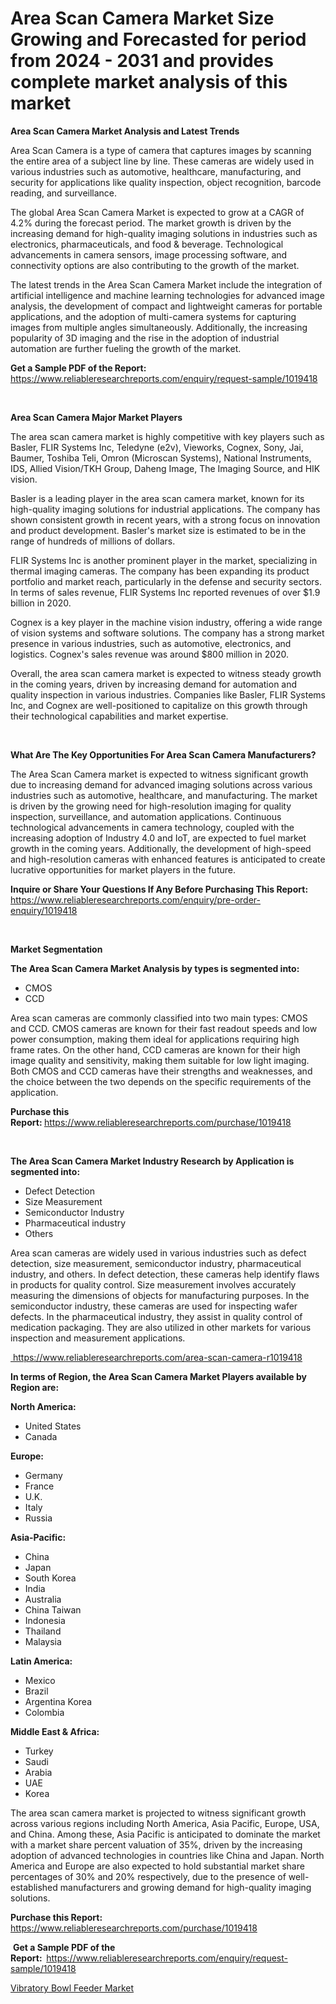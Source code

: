 <p><h1>Area Scan Camera Market Size Growing and Forecasted for period from 2024 - 2031 and provides complete market analysis of this market</h1></p><p><strong>Area Scan Camera Market Analysis and Latest Trends</strong></p>
<p><p>Area Scan Camera is a type of camera that captures images by scanning the entire area of a subject line by line. These cameras are widely used in various industries such as automotive, healthcare, manufacturing, and security for applications like quality inspection, object recognition, barcode reading, and surveillance.</p><p>The global Area Scan Camera Market is expected to grow at a CAGR of 4.2% during the forecast period. The market growth is driven by the increasing demand for high-quality imaging solutions in industries such as electronics, pharmaceuticals, and food & beverage. Technological advancements in camera sensors, image processing software, and connectivity options are also contributing to the growth of the market.</p><p>The latest trends in the Area Scan Camera Market include the integration of artificial intelligence and machine learning technologies for advanced image analysis, the development of compact and lightweight cameras for portable applications, and the adoption of multi-camera systems for capturing images from multiple angles simultaneously. Additionally, the increasing popularity of 3D imaging and the rise in the adoption of industrial automation are further fueling the growth of the market.</p></p>
<p><strong>Get a Sample PDF of the Report:&nbsp;</strong> <a href="https://www.reliableresearchreports.com/enquiry/request-sample/1019418">https://www.reliableresearchreports.com/enquiry/request-sample/1019418</a></p>
<p>&nbsp;</p>
<p><strong>Area Scan Camera Major Market Players</strong></p>
<p><p>The area scan camera market is highly competitive with key players such as Basler, FLIR Systems Inc, Teledyne (e2v), Vieworks, Cognex, Sony, Jai, Baumer, Toshiba Teli, Omron (Microscan Systems), National Instruments, IDS, Allied Vision/TKH Group, Daheng Image, The Imaging Source, and HIK vision.</p><p>Basler is a leading player in the area scan camera market, known for its high-quality imaging solutions for industrial applications. The company has shown consistent growth in recent years, with a strong focus on innovation and product development. Basler's market size is estimated to be in the range of hundreds of millions of dollars.</p><p>FLIR Systems Inc is another prominent player in the market, specializing in thermal imaging cameras. The company has been expanding its product portfolio and market reach, particularly in the defense and security sectors. In terms of sales revenue, FLIR Systems Inc reported revenues of over $1.9 billion in 2020.</p><p>Cognex is a key player in the machine vision industry, offering a wide range of vision systems and software solutions. The company has a strong market presence in various industries, such as automotive, electronics, and logistics. Cognex's sales revenue was around $800 million in 2020.</p><p>Overall, the area scan camera market is expected to witness steady growth in the coming years, driven by increasing demand for automation and quality inspection in various industries. Companies like Basler, FLIR Systems Inc, and Cognex are well-positioned to capitalize on this growth through their technological capabilities and market expertise.</p></p>
<p>&nbsp;</p>
<p><strong>What Are The Key Opportunities For Area Scan Camera Manufacturers?</strong></p>
<p><p>The Area Scan Camera market is expected to witness significant growth due to increasing demand for advanced imaging solutions across various industries such as automotive, healthcare, and manufacturing. The market is driven by the growing need for high-resolution imaging for quality inspection, surveillance, and automation applications. Continuous technological advancements in camera technology, coupled with the increasing adoption of Industry 4.0 and IoT, are expected to fuel market growth in the coming years. Additionally, the development of high-speed and high-resolution cameras with enhanced features is anticipated to create lucrative opportunities for market players in the future.</p></p>
<p><strong>Inquire or Share Your Questions If Any Before Purchasing This Report:</strong> <a href="https://www.reliableresearchreports.com/enquiry/pre-order-enquiry/1019418">https://www.reliableresearchreports.com/enquiry/pre-order-enquiry/1019418</a></p>
<p>&nbsp;</p>
<p><strong>Market Segmentation</strong></p>
<p><strong>The Area Scan Camera Market Analysis by types is segmented into:</strong></p>
<p><ul><li>CMOS</li><li>CCD</li></ul></p>
<p><p>Area scan cameras are commonly classified into two main types: CMOS and CCD. CMOS cameras are known for their fast readout speeds and low power consumption, making them ideal for applications requiring high frame rates. On the other hand, CCD cameras are known for their high image quality and sensitivity, making them suitable for low light imaging. Both CMOS and CCD cameras have their strengths and weaknesses, and the choice between the two depends on the specific requirements of the application.</p></p>
<p><strong>Purchase this Report:&nbsp;</strong><a href="https://www.reliableresearchreports.com/purchase/1019418">https://www.reliableresearchreports.com/purchase/1019418</a></p>
<p>&nbsp;</p>
<p><strong>The Area Scan Camera Market Industry Research by Application is segmented into:</strong></p>
<p><ul><li>Defect Detection</li><li>Size Measurement</li><li>Semiconductor Industry</li><li>Pharmaceutical industry</li><li>Others</li></ul></p>
<p><p>Area scan cameras are widely used in various industries such as defect detection, size measurement, semiconductor industry, pharmaceutical industry, and others. In defect detection, these cameras help identify flaws in products for quality control. Size measurement involves accurately measuring the dimensions of objects for manufacturing purposes. In the semiconductor industry, these cameras are used for inspecting wafer defects. In the pharmaceutical industry, they assist in quality control of medication packaging. They are also utilized in other markets for various inspection and measurement applications.</p></p>
<p><a href="https://www.reliableresearchreports.com/area-scan-camera-r1019418">&nbsp;https://www.reliableresearchreports.com/area-scan-camera-r1019418</a></p>
<p><strong>In terms of Region, the Area Scan Camera Market Players available by Region are:</strong></p>
<p>
    <p> <strong> North America: </strong>
        <ul>
            <li>United States</li>
            <li>Canada</li>
        </ul>
        </p> 
    <p> <strong> Europe: </strong>
        <ul>
            <li>Germany</li>
            <li>France</li>
            <li>U.K.</li>
            <li>Italy</li>
            <li>Russia</li>
        </ul>
        </p> 
    <p> <strong> Asia-Pacific: </strong>
        <ul>
            <li>China</li>
            <li>Japan</li>
            <li>South Korea</li>
            <li>India</li>
            <li>Australia</li>
            <li>China Taiwan</li>
            <li>Indonesia</li>
            <li>Thailand</li>
            <li>Malaysia</li>
        </ul>
        </p> 
    <p> <strong> Latin America: </strong>
        <ul>
            <li>Mexico</li>
            <li>Brazil</li>
            <li>Argentina Korea</li>
            <li>Colombia</li>
        </ul>
        </p> 
    <p> <strong> Middle East & Africa: </strong>
        <ul>
            <li>Turkey</li>
            <li>Saudi</li>
            <li>Arabia</li>
            <li>UAE</li>
            <li>Korea</li>
        </ul>
    </p>
    </p>
<p><p>The area scan camera market is projected to witness significant growth across various regions including North America, Asia Pacific, Europe, USA, and China. Among these, Asia Pacific is anticipated to dominate the market with a market share percent valuation of 35%, driven by the increasing adoption of advanced technologies in countries like China and Japan. North America and Europe are also expected to hold substantial market share percentages of 30% and 20% respectively, due to the presence of well-established manufacturers and growing demand for high-quality imaging solutions.</p></p>
<p><strong>Purchase this Report: </strong><a href="https://www.reliableresearchreports.com/purchase/1019418">https://www.reliableresearchreports.com/purchase/1019418</a></p>
<p>&nbsp;<strong>Get a Sample PDF of the Report:&nbsp;&nbsp;</strong><a href="https://www.reliableresearchreports.com/enquiry/request-sample/1019418">https://www.reliableresearchreports.com/enquiry/request-sample/1019418</a></p>
<p><strong></strong></p>
<p><p><a href="https://github.com/prosalinda88/Market-Research-Report-List-4/blob/main/vibratory-bowl-feeder-market.md">Vibratory Bowl Feeder Market</a></p></p>